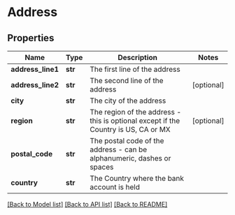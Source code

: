 # Address

## Properties
Name | Type | Description | Notes
------------ | ------------- | ------------- | -------------
**address_line1** | **str** | The first line of the address | 
**address_line2** | **str** | The second line of the address | [optional] 
**city** | **str** | The city of the address | 
**region** | **str** | The region of the address - this is optional except if the Country is US, CA or MX | [optional] 
**postal_code** | **str** | The postal code of the address - can be alphanumeric, dashes or spaces | 
**country** | **str** | The Country where the bank account is held | 

[[Back to Model list]](../README.md#documentation-for-models) [[Back to API list]](../README.md#documentation-for-api-endpoints) [[Back to README]](../README.md)



